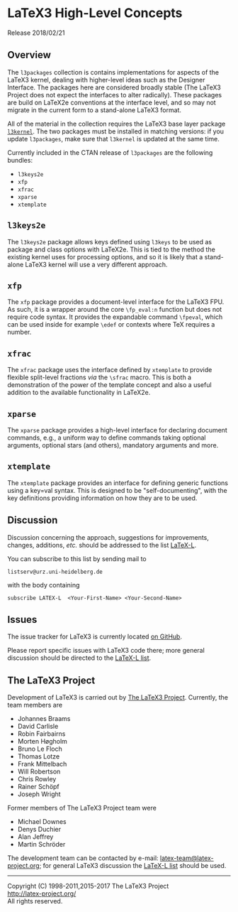 LaTeX3 High-Level Concepts
==========================

Release 2018/02/21

Overview
--------

The `l3packages` collection is contains implementations for aspects of the
LaTeX3 kernel, dealing with higher-level ideas such as the Designer Interface.
The packages here are considered broadly stable (The LaTeX3 Project does not
expect the interfaces to alter radically). These packages are build on LaTeX2e
conventions at the interface level, and so may not migrate in the current form
to a stand-alone LaTeX3 format.

All of the material in the collection requires the LaTeX3 base layer package
[`l3kernel`](http://ctan.org/pkg/l3kernel). The two packages must be installed
in matching versions: if you update `l3packages`, make sure that `l3kernel` is
updated at the same time.

Currently included in the CTAN release of `l3packages` are the following
bundles:
* `l3keys2e`
* `xfp`
* `xfrac`
* `xparse`
* `xtemplate`

`l3keys2e`
----------

The `l3keys2e` package allows keys defined using `l3keys` to be used as package
and class options with LaTeX2e. This is tied to the method the existing kernel
uses for processing options, and so it is likely that a stand-alone LaTeX3
kernel will use a very different approach.

`xfp`
-----

The `xfp` package provides a document-level interface for the LaTeX3
FPU. As such, it is a wrapper around the core `\fp_eval:n` function
but does not require code syntax. It provides the expandable command
`\fpeval`, which can be used inside for example `\edef` or contexts
where TeX requires a number.

`xfrac`
-------

The `xfrac` package uses the interface defined by `xtemplate` to provide
flexible split-level fractions _via_ the `\sfrac` macro. This is both a
demonstration of the power of the template concept and also a useful addition
to the available functionality in LaTeX2e.

`xparse`
-------

The `xparse` package provides a high-level interface for declaring document
commands, e.g., a uniform way to define commands taking optional arguments,
optional stars (and others), mandatory arguments and more.

`xtemplate`
-----------

The `xtemplate` package provides an interface for defining generic
functions using a key=val syntax. This is designed to be
"self-documenting", with the key definitions providing information
on how they are to be used.

Discussion
----------

Discussion concerning the approach, suggestions for improvements,
changes, additions, _etc._ should be addressed to the list
[LaTeX-L](http://news.gmane.org/group/gmane.comp.tex.latex.latex3).

You can subscribe to this list by sending mail to

    listserv@urz.uni-heidelberg.de

with the body containing

    subscribe LATEX-L  <Your-First-Name> <Your-Second-Name>

Issues
------

The issue tracker for LaTeX3 is currently located
[on GitHub](https://github.com/latex3/latex3/issues).

Please report specific issues with LaTeX3 code there; more general
discussion should be directed to the [LaTeX-L list](#Discussion).

The LaTeX3 Project
------------------

Development of LaTeX3 is carried out by
[The LaTeX3 Project](http://www.latex-project.org/latex3.html). Currently,
the team members are

* Johannes Braams
* David Carlisle
* Robin Fairbairns
* Morten Høgholm
* Bruno Le Floch
* Thomas Lotze
* Frank Mittelbach
* Will Robertson
* Chris Rowley
* Rainer Schöpf
* Joseph Wright

Former members of The LaTeX3 Project team were

* Michael Downes
* Denys Duchier
* Alan Jeffrey
* Martin Schröder

The development team can be contacted
by e-mail: <latex-team@latex-project.org>; for general LaTeX3 discussion
the [LaTeX-L list](#Discussion) should be used.

-----

<p>Copyright (C) 1998-2011,2015-2017 The LaTeX3 Project <br />
<a href="http://latex-project.org/">http://latex-project.org/</a> <br />
All rights reserved.</p>
